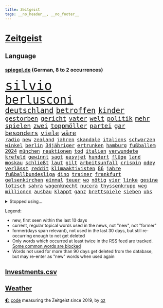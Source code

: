 ```yaml
---
title: Zeitgeist
tags: __no_header__, __no_footer__
---
```


# [Zeitgeist](https://oliz.io/zeitgeist/)

## Language

<h3><a href="https://www.spiegel.de" target="_blank">spiegel.de</a> (German, 8 to 2 occurrences)</h3>
<p style="font-family:monospace">
<span style="font-size:32pt"><a href="news_links.html#silvio" class="current">silvio</a></span>
<br>
<span style="font-size:28pt"><a href="news_links.html#berlusconi" class="current">berlusconi</a></span>
<br>
<span style="font-size:18pt"><a href="news_links.html#deutschland" class="current">deutschland</a></span>
<span style="font-size:18pt"><a href="news_links.html#betroffen" class="current">betroffen</a></span>
<span style="font-size:18pt"><a href="news_links.html#kinder" class="current">kinder</a></span>
<br>
<span style="font-size:15pt"><a href="news_links.html#gestorben" class="current">gestorben</a></span>
<span style="font-size:15pt"><a href="news_links.html#gericht" class="current">gericht</a></span>
<span style="font-size:15pt"><a href="news_links.html#vater" class="current">vater</a></span>
<span style="font-size:15pt"><a href="news_links.html#welt" class="current">welt</a></span>
<span style="font-size:15pt"><a href="news_links.html#politik" class="current">politik</a></span>
<span style="font-size:15pt"><a href="news_links.html#mehr" class="current">mehr</a></span>
<span style="font-size:15pt"><a href="news_links.html#spielen" class="current">spielen</a></span>
<span style="font-size:15pt"><a href="news_links.html#zwei" class="current">zwei</a></span>
<span style="font-size:15pt"><a href="news_links.html#toppmöller" class="new">toppmöller</a></span>
<span style="font-size:15pt"><a href="news_links.html#partei" class="current">partei</a></span>
<span style="font-size:15pt"><a href="news_links.html#gar" class="current">gar</a></span>
<span style="font-size:15pt"><a href="news_links.html#besonders" class="current">besonders</a></span>
<span style="font-size:15pt"><a href="news_links.html#viele" class="current">viele</a></span>
<span style="font-size:15pt"><a href="news_links.html#wäre" class="current">wäre</a></span>
<br>
<span style="font-size:12pt"><a href="news_links.html#radio" class="current">radio</a></span>
<span style="font-size:12pt"><a href="news_links.html#new" class="current">new</a></span>
<span style="font-size:12pt"><a href="news_links.html#zealand" class="current">zealand</a></span>
<span style="font-size:12pt"><a href="news_links.html#jahren" class="current">jahren</a></span>
<span style="font-size:12pt"><a href="news_links.html#skandale" class="current">skandale</a></span>
<span style="font-size:12pt"><a href="news_links.html#italiens" class="current">italiens</a></span>
<span style="font-size:12pt"><a href="news_links.html#schwarzen" class="current">schwarzen</a></span>
<span style="font-size:12pt"><a href="news_links.html#winkel" class="new">winkel</a></span>
<span style="font-size:12pt"><a href="news_links.html#berlin" class="current">berlin</a></span>
<span style="font-size:12pt"><a href="news_links.html#34jähriger" class="current">34jähriger</a></span>
<span style="font-size:12pt"><a href="news_links.html#ertrunken" class="current">ertrunken</a></span>
<span style="font-size:12pt"><a href="news_links.html#hamburg" class="current">hamburg</a></span>
<span style="font-size:12pt"><a href="news_links.html#fußballem" class="new">fußballem</a></span>
<span style="font-size:12pt"><a href="news_links.html#2024" class="current">2024</a></span>
<span style="font-size:12pt"><a href="news_links.html#münchen" class="current">münchen</a></span>
<span style="font-size:12pt"><a href="news_links.html#reaktionen" class="current">reaktionen</a></span>
<span style="font-size:12pt"><a href="news_links.html#tod" class="current">tod</a></span>
<span style="font-size:12pt"><a href="news_links.html#italien" class="current">italien</a></span>
<span style="font-size:12pt"><a href="news_links.html#verwundete" class="new">verwundete</a></span>
<span style="font-size:12pt"><a href="news_links.html#krefeld" class="current">krefeld</a></span>
<span style="font-size:12pt"><a href="news_links.html#gewinnt" class="current">gewinnt</a></span>
<span style="font-size:12pt"><a href="news_links.html#sagt" class="current">sagt</a></span>
<span style="font-size:12pt"><a href="news_links.html#easyjet" class="new">easyjet</a></span>
<span style="font-size:12pt"><a href="news_links.html#hundert" class="current">hundert</a></span>
<span style="font-size:12pt"><a href="news_links.html#flüge" class="current">flüge</a></span>
<span style="font-size:12pt"><a href="news_links.html#land" class="current">land</a></span>
<span style="font-size:12pt"><a href="news_links.html#moskau" class="current">moskau</a></span>
<span style="font-size:12pt"><a href="news_links.html#schließt" class="current">schließt</a></span>
<span style="font-size:12pt"><a href="news_links.html#laut" class="current">laut</a></span>
<span style="font-size:12pt"><a href="news_links.html#gilt" class="current">gilt</a></span>
<span style="font-size:12pt"><a href="news_links.html#arbeitsunfall" class="current">arbeitsunfall</a></span>
<span style="font-size:12pt"><a href="news_links.html#crispin" class="new">crispin</a></span>
<span style="font-size:12pt"><a href="news_links.html#odey" class="new">odey</a></span>
<span style="font-size:12pt"><a href="news_links.html#verlässt" class="current">verlässt</a></span>
<span style="font-size:12pt"><a href="news_links.html#reddit" class="current">reddit</a></span>
<span style="font-size:12pt"><a href="news_links.html#klimaaktivisten" class="current">klimaaktivisten</a></span>
<span style="font-size:12pt"><a href="news_links.html#86" class="current">86</a></span>
<span style="font-size:12pt"><a href="news_links.html#jahre" class="current">jahre</a></span>
<span style="font-size:12pt"><a href="news_links.html#fußballbundesliga" class="current">fußballbundesliga</a></span>
<span style="font-size:12pt"><a href="news_links.html#dino" class="new">dino</a></span>
<span style="font-size:12pt"><a href="news_links.html#trainer" class="current">trainer</a></span>
<span style="font-size:12pt"><a href="news_links.html#frankfurt" class="current">frankfurt</a></span>
<span style="font-size:12pt"><a href="news_links.html#gelsenkirchen" class="current">gelsenkirchen</a></span>
<span style="font-size:12pt"><a href="news_links.html#einmal" class="current">einmal</a></span>
<span style="font-size:12pt"><a href="news_links.html#teuer" class="current">teuer</a></span>
<span style="font-size:12pt"><a href="news_links.html#wo" class="current">wo</a></span>
<span style="font-size:12pt"><a href="news_links.html#nötig" class="current">nötig</a></span>
<span style="font-size:12pt"><a href="news_links.html#vier" class="current">vier</a></span>
<span style="font-size:12pt"><a href="news_links.html#linke" class="current">linke</a></span>
<span style="font-size:12pt"><a href="news_links.html#gesine" class="new">gesine</a></span>
<span style="font-size:12pt"><a href="news_links.html#lötzsch" class="new">lötzsch</a></span>
<span style="font-size:12pt"><a href="news_links.html#sahra" class="current">sahra</a></span>
<span style="font-size:12pt"><a href="news_links.html#wagenknecht" class="current">wagenknecht</a></span>
<span style="font-size:12pt"><a href="news_links.html#nucera" class="new">nucera</a></span>
<span style="font-size:12pt"><a href="news_links.html#thyssenkrupp" class="current">thyssenkrupp</a></span>
<span style="font-size:12pt"><a href="news_links.html#weg" class="current">weg</a></span>
<span style="font-size:12pt"><a href="news_links.html#millionen" class="current">millionen</a></span>
<span style="font-size:12pt"><a href="news_links.html#ausbau" class="current">ausbau</a></span>
<span style="font-size:12pt"><a href="news_links.html#klappt" class="current">klappt</a></span>
<span style="font-size:12pt"><a href="news_links.html#ganz" class="current">ganz</a></span>
<span style="font-size:12pt"><a href="news_links.html#brettspiele" class="current">brettspiele</a></span>
<span style="font-size:12pt"><a href="news_links.html#sieben" class="current">sieben</a></span>
<span style="font-size:12pt"><a href="news_links.html#ubs" class="current">ubs</a></span>
</p>
<details>
<summary>Stopped using...</summary>
<p class="former" style="font-size:12pt">
linie(964) regel(964) arbeitete(963) bedeuten(962) co₂(962) geduld(962) geliefert(962) positionen(962) bemüht(961) fdpchef(961) hinweisen(961) klimawandels(961) verluste(961) alarm(960) aussage(960) gewissen(960) hervor(960) konzept(960) magdeburg(960) radikal(960) favoriten(959) geworfen(959) innenministerium(959) rheinlandpfalz(959) verweigert(959) welle(959) argumente(958) bekanntesten(958) fühlen(958) löhne(958) meldete(958) weltkrieg(958) entwurf(957) hinaus(957) schwangerschaft(957) tötete(957) versprach(957) weiße(957) ausländische(956) beschimpft(956) drosten(956) klein(956) lastwagen(956) viktor(956) 10000(955) eindruck(955) kanzleramt(955) kurzem(955) oberste(955) verkauf(955) verschiebt(955) versprochen(955) dominiert(954) gefährlicher(954) kontrolliert(954) sogenannte(954) tschechien(954) bayerns(953) carsten(953) lügen(953) restaurant(953) standort(953) tausend(953) begründung(952) fahrrad(952) großbritanniens(952) kiel(952) rtl(952) schüssen(952) unmut(952) vorliegt(952) bmw(951) christine(951) david(951) engagement(951) höchste(951) jüngste(951) nominiert(951) verbreiten(951) bahnhof(950) gutachten(950) verhängen(950) bestimmten(949) falsch(949) gegenteil(949) stärke(949) bestehen(948) gestrichen(948) lebte(948) verbessert(948) mitteln(947) mode(947) problemen(947) gering(946) meist(946) lkw(945) umsatz(945) aktivistin(944) missbraucht(944) zugelassen(944) besuchen(943) echten(943) milliarde(942) aufarbeitung(941) nachgewiesen(941) bewegen(940) gesamten(940) ereignisse(939) kontakte(939) em(938) kooperation(938) ausrüstung(936) dran(935) umgeht(935) vorgänger(935) rollt(934) empfängt(933) spiegelumfrage(933) bürgerinnen(931) stress(930) journalist(929) schneider(929) unzufrieden(928) niedrig(927) ämter(926) schützt(925) angeboten(924) abhängig(918) 91(914) verpasste(913) überfall(910) empfangen(908) rakete(905) bbc(904) last(895) einfache(888) umbau(865) berichtete(863) räumte(847) belästigung(826) konservative(801) verantwortliche(796) erschoss(789) willkommen(760) umständen(759) notenbank(721) drohende(711) 72(685) bedankt(667) flut(667) gremium(667) gesund(658) amoklauf(656) komitee(654) highlights(650) schlafen(633) wirtschaftskrise(632) hoffenheim(631) kritischen(625) universität(618) gesetzentwurf(612) royals(612) games(607) vorteil(605) söders(603) bekräftigt(601) schulden(600) mehrfamilienhaus(590) bettina(586) bahnen(585) empfehlen(584) betrunken(583) gewachsen(576) strackzimmermann(576) größtem(574) lieferungen(573) magazin(572) radikaler(568) gletscher(561) ostukraine(560) kürzer(555) wahr(555) coaching(553) gewaltsamen(547) akw(544) auseinandersetzungen(540) guterres(535) schütze(535) schloss(532) oligarchen(526) kriegs(523) zustimmung(523) teuerung(519) öffentlichrechtlichen(519) marieagnes(513) bat(509) soldat(503) australier(501) desto(500) stuhl(500) wild(499) überwachung(498) einfachen(493) gerichte(490) buckinghampalast(479) herausgefunden(478) afrikanischen(476) filmemacher(476) melnyk(475) journalismus(473) tempolimit(473) geiselnahme(472) überzeugung(470) ordnet(469) abseits(463) versteckte(463) betrugs(460) sitz(459) absagen(453) geplanter(452) brandenburger(443) verschwörung(442) sanktioniert(439) empfang(437) nukleare(437) betrieben(436) töchter(435) söhne(432) saporischschja(430) klassenzimmer(427) lindners(427) breiten(425) iranische(422) prominenter(421) koch(420) lohn(418) braunschweig(416) fair(414) ten(414) zuflucht(412) auslösen(410) beigelegt(410) abgrund(408) erlauben(408) g20(408) ertrinken(407) spannung(407) schwarzes(403) großmutter(396) beliebtesten(395) filialen(391) hammer(386) halt(383) discounter(377) gepäck(376) prominenten(374) carlo(372) lösungen(369) 8(365) chefs(364) lidl(363) sportlich(363) 80000(362) zeremonie(362) 110(361) kaiserslautern(361) budapest(359) schwächen(359) steuerzahler(359) erdoğans(357) verklagen(357) verhaftung(353) save(352) geschäftsmodell(349) oklahoma(349) galten(348) künstlichen(346) ukrainerusslandkrieg(346) knapper(345) andrew(344) grundschule(344) camilla(342) massenproteste(341) mitgeteilt(339) notaufnahme(339) valley(339) nahrung(337) neustart(337) standards(337) fehlten(336) mob(334) alzheimer(333) persönlicher(333) verbraucherzentrale(332) zuwanderung(332) krebserkrankung(331) sehe(327) 27jährige(326) fragwürdig(325) uneins(324) verspottet(324) dramatische(323) image(323) heißer(319) solches(318) erlegen(317) schwede(314) verstanden(314) musikerin(312) fasst(310) repressionen(310) zurückhaltung(310) legal(309) starkwatzinger(309) einschlag(308) ähnlichen(308) angespannt(306) heimischen(306) umweltschützer(305) eukommissar(304) freigabe(304) ältesten(304) tode(302) scheiterten(301) subventionen(301) etlichen(299) technisch(299) unterkunft(299) virginia(298) gründet(297) erhielten(294) scheiden(294) daneben(292) diana(292) aufstand(291) twitteraccount(289) nebenwirkungen(288) neukölln(288) vogelgrippe(287) raten(285) shitstorm(285) 25000(284) oleksij(284) hetze(283) hinrichtung(283) einziges(282) marvin(281) gründete(279) fußballprofis(277) harmlos(277) ticketpreise(276) atomkraftwerk(275) wenigstens(272) schwachstellen(271) erforderlich(266) vergisst(265) entstehen(262) kurznachrichtendienst(262) überreste(260) ereignet(259) stephan(259) strafrechtliche(259) durant(255) bauart(254) gewaltsam(254) listen(254) unionsfraktion(254) feierten(253) roboter(253) makejew(250) raumfahrt(247) fliegt(246) halbzeit(242) scheinbar(242) stützt(241) beherrscht(240) wohnraum(240) fußballfans(239) krone(239) spiels(239) windsor(239) angesehen(238) caroline(238) königshaus(237) kurswechsel(235) phoenix(235) silva(235) fortschritte(234) direktor(233) geschenke(233) handball(233) lkwfahrer(233) schwächt(233) abgeordneter(232) elektronische(232) wählt(232) eineinhalb(231) neymar(231) sportdirektor(231) verfängt(231) ukrainefeldzug(230) angewiesen(224) kocht(224) schmeckt(224) bahnmitarbeiter(223) menschenrechtsaktivisten(223) auszeichnung(222) zielt(222) bonbons(218) falschinformationen(218) verankert(218) weltbank(218) entladen(217) machtlos(216) abgewählt(215) missionen(214) beworfen(207) geschmack(205) misstrauen(203) p(203) designierte(202) großereignis(202) flüchtlingsheim(201) beantragen(199) del(199) diversität(199) antreibt(198) aufsehenerregenden(198) ausreise(198) gwyneth(198) paltrow(198) orden(197) armin(196) interessieren(195) palmer(195) zigaretten(194) antibiotika(193) one(192) chinareise(191) spion(191) kritisierten(190) milliardenverlust(190) ausgemacht(187) diplomatie(187) figuren(187) sms(187) bowie(186) wohnungsnot(186) antisemitischen(185) unerlaubt(185) sieges(182) chefposten(181) abbauen(180) serbische(180) vollsperrung(180) bosch(179) pop(179) iwf(178) i̇mamoğlu(178) rivalität(178) abgründe(177) wachsenden(177) youtuber(177) dallas(176) mediathek(176) segler(175) bildchefredakteur(174) lauter(174) regimekritiker(174) entzweit(172) siebte(172) buenos(170) interviews(170) nutzerinnen(170) singen(170) aufpassen(169) studio(169) manipulierte(168) server(168) wein(168) klimakleber(167) kritikern(166) produkten(166) gestalten(165) korruptionsermittlungen(165) kurzzeitig(165) wahlrecht(165) lehnten(164) affen(163) befindlichkeiten(163) sinnbild(163) 2009(162) flaggen(162) geraubt(162) ungewöhnliches(162) wirklichkeit(162) schieflage(160) ubahn(160) absolut(159) frauenproblem(159) naturschützer(159) professionell(159) lahmlegen(157) militärbasis(157) pakistans(157) tvserie(157) chefredakteur(156) erwähnt(156) fußgänger(156) ausbleibende(155) freunden(155) nina(155) 16jährige(154) eröffnen(154) munitionsbeschaffung(153) suv(153) 2028(152) datenschützer(152) ähnlicher(152) 26jähriger(151) gerüchten(151) preisbremsen(151) fynn(150) importe(150) informieren(150) kliemann(150) trieb(150) einkaufszentrum(149) lizenz(149) reisebus(149) säuglinge(149) perfekten(148) gängige(147) abschwächen(146) beeindruckt(146) beliebter(146) entnommen(146) jva(146) lockt(146) sportlerinnen(146) attentäter(145) gleichem(145) kundschaft(145) ussängerin(145) geiseln(144) gigantische(144) heimische(144) gerückt(143) käse(143) transparent(143) vergab(143) verspannungen(143) voraussetzung(143) krebstherapie(142) naher(142) verzehr(142) csupolitiker(141) feldern(141) gittern(141) sprengsatz(141) todesliste(141) aires(140) nichtstun(140) todesursache(140) bußgeld(139) genehmigungen(139) gerüstet(139) schätzungsweise(139) umzug(139) veränderte(139) flasche(138) gelder(138) lüdenscheid(138) privat(138) ignorieren(137) wucht(137) abläuft(136) staatsgebiet(136) googles(135) grundnahrungsmittel(134) herstellers(134) ressourcen(134) straßenbahn(134) emotionale(133) hochhaus(133) männlichen(133) amtsantritt(132) geheimnisse(132) indizien(131) autobahnbrücke(130) gelaunt(129) parlamentarischen(129) parteifreund(129) geldbuße(128) abendessen(127) aufwind(127) verfolgten(127) aufträgen(126) erhalt(126) bad(125) rückgrat(125) gesichtet(124) marode(124) zweck(124) linda(123) palästinensern(123) sprüche(123) temperatur(123) umweltministerin(123) unterirdische(123) 33jährige(122) 34jährige(122) flensburg(122) griffen(122) charlotte(121) krebsmedikamente(121) fatalen(120) wayne(120) automarkt(119) floh(119) a3(118) entsprechende(118) vorwerfen(118) übers(118) liebt(117) stetig(117) busch(116) jene(116) renten(116) landesweite(115) unbekannt(115) bundesligisten(114) derby(114) entsprechenden(114) gewünscht(114) solange(114) sticht(114) flüchtlingspolitik(113) kassierte(113) filmen(112) geo(112) oberstaatsanwalt(112) erinnerungslücken(111) verhandelte(111) versteht(111) boote(110) gedient(110) geldtransporter(110) spiegelredakteurin(110) unfallzahlen(110) eskalierte(109) verfügbar(109) antonio(108) dragshows(108) marin(108) medienbranche(108) polizeiangaben(108) steigert(108) stieß(108) akt(107) befragten(107) helsinki(107) bundesbildungsministerin(106) sommerspiele(106) wessen(106) deklassiert(105) monden(105) pflegen(105) abzocke(104) ambitionen(104) rücksicht(104) sanken(104) begreifen(103) hinzugefügt(103) ländlichen(103) skulptur(103) sturmgewehren(103) vermeintliche(103) gültige(102) landtagswahl(102) erneuerbaren(101) arts(100) copa(100) panik(100) vonovia(100) wahrscheinlichkeit(100) abstiegskampf(99) anzeigen(99) felipe(99) spielerinnen(99) traurig(99) tschechische(99) dissens(98) fußstapfen(98) h5n1(98) beansprucht(97) ferne(97) gekrönt(97) magen(97) neapel(97) regierungsparteien(97) herrmanns(96) italienisches(96) parteiaustritt(96) reschke(96) seltenen(96) wagnersöldnern(96) dramatischer(95) sogenannter(94) taktische(94) 51(93) abgeraten(92) registrieren(92) trier(92) bürogebäude(91) fachteam(91) kürt(91) simone(91) spiegelcartoonisten(91) stange(91) stärkt(91) ausrichtung(90) ausspähen(90) bewertung(90) gestehen(90) hausbrand(90) parade(90) philippe(90) organe(89) säugling(89) weiblichen(89) eigner(88) spendieren(88) sprachtests(88) sprünge(88) fahrern(87) geredet(87) heutzutage(87) leerer(87) pianist(87) rezension(87) sicherheitslage(87) stasi(87) zuschüsse(87) abschiebung(86) blasphemie(86) klubführung(86) lieferte(86) miniatur(86) music(86) teufel(86) verstoß(86) weltmeisterin(86) wertvollste(86) akzeptiert(85) crews(85) entweder(85) pharmakonzern(85) suns(85) befürworter(84) erhärtet(84) good(84) höhle(84) kontinente(84) sed(84) tui(84) wachsender(84) zustehen(84) zylindrische(84) argumentation(83) aufgerüstet(83) backen(83) beigetragen(83) bußgelder(83) genervt(83) jessica(83) menschliche(83) élysée(83) ökonomin(83) can(82) disziplin(82) epoche(82) gehege(82) haushaltsstreit(82) kontrollierten(82) popsuperstar(82) schulklasse(82) sexuelles(82) wang(82) yi(82) autoindustrie(81) giftige(81) jusochefin(81) leichtathletik(81) meeresspiegel(81) preisverleihung(81) rekonstruieren(81) rosenthal(81) ruiniert(81) spitzenkandidat(81) stürme(81) südostasien(81) trunkenheit(81) überforderung(81) anarchie(80) aufgestaut(80) neidisch(80) planungssicherheit(80) schlappe(80) zugesagte(80) autobahnausbau(79) gier(79) gropp(79) höhepunkt(79) lemon(79) mehrfacher(79) praktikantin(79) reint(79) rückzugsort(79) wirbelstürme(79) zubereitung(79) affleck(78) jüngster(78) kurznachrichten(78) randalierer(78) rührt(78) bahnübergang(77) ebbe(77) erwecken(77) henrik(77) stammende(77) söldnerchef(77) 13000(76) gegnerischen(76) gestohlene(76) herbe(76) konstruktive(76) nützlich(76) tragischen(76) wassermangel(76) army(75) beitragszahler(75) bestände(75) dominieren(75) gabel(75) hildesheim(75) itunternehmer(75) kassen(75) klopps(75) nairobi(75) regisseure(75) stach(75) zuzulassen(75) afrikanische(74) ausgelobt(74) eilig(74) eishockey(74) kantinen(74) karsten(74) kommendem(74) mensen(74) rio(74) schanelec(74) staatenbündnis(74) damaskus(73) einbauen(73) energiepreisbremsen(73) laune(73) sitzenden(73) ssc(73) verwandt(73) athletinnen(72) geldquellen(72) obrador(72) regelt(72) reparieren(72) slowenien(72) katarina(71) aufzeichnungen(70) legalisierung(70) militärparade(70) planungen(70) rauer(70) schrank(70) ajay(69) banga(69) frankie(69) friedensbewegung(69) impfen(69) klicks(69) konkreter(69) missbrauchsfälle(69) pflegeversicherung(69) platzhirsche(69) stahlen(69) steuerpflichtige(69) talkshows(69) alison(68) beliebtes(68) rahmede(68) spannenden(68) spdzentrale(68) take(68) waffenmesse(68) beitragszahlern(67) eidgenossen(67) gewartet(67) handelsketten(67) jewgenij(67) patientenakte(67) schwacher(67) unprofessionell(67) heizungspläne(66) industrien(66) sheeran(66) slowakei(66) torte(66) transformation(66) vermissen(66) örtliche(66) date(65) elterngeld(65) it(65) leuchten(65) tatwaffe(65) usbundesgericht(65) allzu(64) altkanzler(64) ostafrikanischen(64) wörter(64) abkühlung(63) operationen(63) qin(63) segeljacht(63) tariflöhne(63) verkehrsunternehmen(63) 81jähriger(62) gleichmäßig(62) raumfahrtagentur(62) bier(61) datensätze(61) getränk(61) hitlers(61) kundgebungen(61) militanten(61) attraktive(60) delikatesse(60) missbrauchstaten(60) steinzeit(60) bezieht(59) einschlagen(59) genaue(59) helga(59) orchestra(59) sondersteuer(59) eilverfahren(58) eishockeyprofi(58) ergibt(58) hehre(58) messengerdienst(58) nora(58) russe(58) rückerstattungen(58) sackte(58) spektakulärer(58) topstars(58) apotheke(57) begräbt(57) ermahnt(57) musikalisch(57) panzerhaubitzen(57) säule(57) aufteilung(56) bahnreisende(56) bestechlichkeit(56) dauerhafte(56) endometriose(56) gastronomie(56) gerast(56) gesundheitswesen(56) hitzerekord(56) kw(56) ministerpräsidentenkonferenz(56) sprengungen(56) tadschikistan(56) unerwünscht(56) unomenschenrechtsrat(56) westeuropa(56) zeichnete(56) bundeskriminalamt(55) dna(55) gedrosselt(55) joint(55) kampfjet(55) nasenspray(55) terrorakt(55) verblüffender(55) verstößen(55) wehrmacht(55) einbau(54) fehlentscheidungen(54) kommandeur(54) prekär(54) schnellere(54) siedlungen(54) vermögenswerte(54) zeitreise(54) derzeitige(53) empfänger(53) faszinierend(53) flüchtlingshilfe(53) periode(53) personalentscheidung(53) portal(53) provisorischen(53) verschlingt(53) aktueller(52) einspruch(51) mercedesbenz(51) vergütungen(51) greenwashing(50) hyperschallwaffen(50) luna(50) algenteppich(49) deutliches(49) hakenkreuze(49) infizieren(49) jake(49) nominierung(49) prosieben(49) ultrarechten(49) bundeseigene(48) bädern(48) mails(48) oberverwaltungsgericht(48) raumschiff(48) trotzte(48) vorzüge(48) belarussen(47) ecuadors(47) lebensmittelpreise(47) militärstützpunkt(47) straflager(47) vermeintlich(47) verpennt(47) ranch(46) theorie(46) 57jähriger(45) 84(45) begeisterung(45) boykottiert(45) glücksfall(45) magazins(45) riskieren(45) unrealistisch(45) wettkämpfen(45) challenges(44) klimazielen(44) prinzip(44) personenschutz(43) thron(43) unschuldig(43) atomunfall(42) elternkolumne(42) empfinden(42) gemälde(42) jacob(42) kohls(42) oberbayern(42) usjustizministerium(42) bankenturbulenzen(41) betonte(41) birgit(41) bundestags(41) diagnostiziert(41) klingelt(41) lohnerhöhung(41) schade(41) webber(41) filmte(40) känguru(40) militärblogger(40) usbc(40) währungsfonds(40) beschworen(39) entlarvt(39) feiertage(39) fußballmanager(39) royalen(39) schillernden(39) verhandlungsrunden(39) verlesen(39) angehalten(38) kentucky(38) luftalarm(38) schottischen(38) trumpf(38) weltbevölkerung(38) 45jährigen(37) astronomen(37) differenzen(37) eier(37) feierlichkeiten(37) misere(37) staatsbürger(37) monarch(36) nebenkläger(36) prekären(36) sprengstoff(36) exkanzler(35) files(35) fundstücke(35) liberaler(35) lustiger(35) oscarpreisträgerin(35) schmelzen(35) sorgerecht(35) weste(35) wette(35) begrenzung(34) probiert(34) sanna(34) bundeskriminalamts(33) eufirmen(33) geopolitische(33) inzucht(33) nutzlos(33) schleusen(33) uswahl(33) constantin(32) durften(32) flecken(32) geldautomatensprenger(32) harold(32) juror(32) kanadische(32) koalitionsvertrag(32) logo(32) onkel(32) autopsie(31) fühle(31) nationalist(31) pflegebranche(31) psychischer(31) senden(31) ussender(31) aufgeladen(30) entbunden(30) vorstadt(30) angibt(29) auferstehung(29) experiment(29) gefürchtet(29) homöopathie(29) militärfirma(29) tübingens(29) drogenkonsum(28) einsturz(28) kuchen(28) aufarbeiten(27) berührt(27) biermarke(27) exministerpräsident(27) npr(27) rammte(27) verwerfungen(27) zunge(27) 8000(26) chicago(26) kasachstan(26) mothers(26) rettungshubschrauber(26) sang(26) usunternehmen(26) ’ndrangheta(26) erzwungen(25) horror(25) rahmedetalbrücke(25) sonnenschutz(25) vormals(25) vorstandsvorsitzende(25) bewahrt(24) bürgerkriegs(24) dringende(24) skandalbank(24) söldner(24) texanischen(24) uranus(24) amokläufe(23) anspruchsvoll(23) durcheinanderbringen(23) firmenpleiten(23) insolvenzen(23) haustür(22) machtkämpfe(22) radiosender(22) regalen(22) sprengmeister(22) wiederholten(22) ansage(21) bespitzeln(21) bewerbung(21) gedeckt(21) geldautomaten(21) konzernführung(21) kuba(21) kämen(21) lebenstraum(21) mustafa(21) nazideutschland(21) unberechenbar(21) uspolitiker(21) väter(21) xl(21) dreist(20) todesfällen(20) einfuhr(19) entzaubert(19) fußballmeisterschaft(19) nehme(19) spitzenkandidaten(19) südküste(19) begleitete(18) lobby(18) mach(18) miese(18) stromschlag(18) berechnung(17) derartigen(17) monatlich(17) starship(17) witt(17) brauer(16) löwe(16) preisgeld(16) problematisch(16) regierungen(16) sekte(16) sektenführer(16) solarenergie(16) verlorenem(16) bahnunternehmen(15) berchtesgadener(15) delegierten(15) gegnern(15) geschrei(15) nachgesagt(15) omar(15) problemfall(15) trittbrettfahrer(15) verfangen(15) 53jährige(14) bundesgesundheitsminister(14) etablierten(14) louis(14) schief(14) gegenschlag(13) pflastersteine(13) titelseite(13) wärmepumpengeschäft(13) ausländer(12) back(12) champagner(12) evakuierte(12) flüchteten(12) gelyncht(12) investors(12) jahrhunderte(12) traurige(12) unterschätzt(12) abbey(11) adler(11) asylanträge(11) beraterin(11) diskutierten(11) ereignis(11) exbotschafter(11) innenpolitische(11) promille(11) trinke(11) tvmoderator(11) westminster(11)
</p>
</details>
<p>Legend:
<ul>
<li><span class="new">new</span>, first seen within the last 10 days</li>
<li><span class="current">current</span>, regular topical words used in the news, not "new", not "former"</li>
<li><span class="former">former(days span relevant)</span>, not used in the last 30 days, but still re-occurring enough to not get deleted</li>
<li>Only words which occurred at least twice in the RSS feed are tracked. <a href="language/filters.py">Some common words are blocked</a></li>
<li>Words not used for more than 90 days get deleted from the database, but may re-enter as "new" words when used again</li>
</ul>
</p>

## [Investments](investments.html)[.csv](investments.csv)

## [Weather](weather.html)

<footer>
<a href="javascript:toggleTheme()" class="nav">🌓</a>
<a href="https://github.com/ooz/zeitgeist">code</a> measuring the Zeitgeist since 2019, by <a href="https://oliz.io">oz</a>
</footer>
